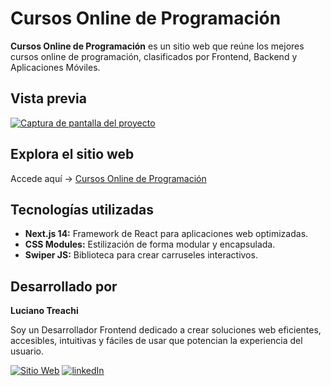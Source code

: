 # Cursos Online de Programación

**Cursos Online de Programación** es un sitio web que reúne los mejores cursos online de programación, clasificados por Frontend, Backend y Aplicaciones Móviles.

## Vista previa

[![Captura de pantalla del proyecto](https://i.postimg.cc/SsbTTCPB/website.jpg)](https://postimg.cc/5HpSjYbg)

## Explora el sitio web

Accede aquí → [Cursos Online de Programación](https://cursosonlinedeprogramacion.vercel.app/)

## Tecnologías utilizadas

- **Next.js 14:** Framework de React para aplicaciones web optimizadas.
- **CSS Modules:** Estilización de forma modular y encapsulada.
- **Swiper JS:** Biblioteca para crear carruseles interactivos.

## Desarrollado por

**Luciano Treachi**

Soy un Desarrollador Frontend dedicado a crear soluciones web eficientes, accesibles, intuitivas y fáciles de usar que potencian la experiencia del usuario.

[![Sitio Web](https://img.shields.io/badge/Sitio_Web-black?style=for-the-badge&logoColor=white)](https://lucianotreachi.website/)
[![linkedIn](https://img.shields.io/badge/LinkedIn-0077B5?style=for-the-badge&logoColor=white)](https://www.linkedin.com/in/luciano-treachi/)
